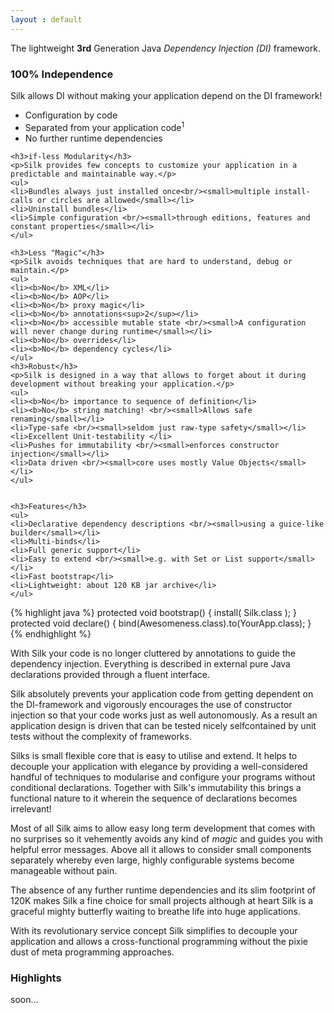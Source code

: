 ```yaml
---
layout : default
---
```


The lightweight <nobr><b>3rd</b> Generation Java</nobr> <i>Dependency Injection (DI)</i> framework.

<div class="teaser">
	<h3>100% Independence</h3></th>
	<p>Silk allows DI without making your application depend on the DI framework!</p>
	<ul>
	<li>Configuration by code</li>
	<li>Separated from your application code<sup>1</sup></li>
	<li>No further runtime dependencies</li>
	</ul>		

	<h3>if-less Modularity</h3>
	<p>Silk provides few concepts to customize your application in a predictable and maintainable way.</p>
	<ul>
	<li>Bundles always just installed once<br/><small>multiple install-calls or circles are allowed</small></li> 
	<li>Uninstall bundles</li>
	<li>Simple configuration <br/><small>through editions, features and constant properties</small></li>
	</ul>		

	<h3>Less "Magic"</h3>
	<p>Silk avoids techniques that are hard to understand, debug or maintain.</p>
	<ul>
	<li><b>No</b> XML</li>
	<li><b>No</b> AOP</li>
	<li><b>No</b> proxy magic</li>
	<li><b>No</b> annotations<sup>2</sup></li>
	<li><b>No</b> accessible mutable state <br/><small>A configuration will never change during runtime</small></li>
	<li><b>No</b> overrides</li>
	<li><b>No</b> dependency cycles</li>
	</ul>		
	<h3>Robust</h3>
	<p>Silk is designed in a way that allows to forget about it during development without breaking your application.</p>
	<ul>
	<li><b>No</b> importance to sequence of definition</li>
	<li><b>No</b> string matching! <br/><small>Allows safe renaming</small></li>
	<li>Type-safe <br/><small>seldom just raw-type safety</small></li>
	<li>Excellent Unit-testability </li>
	<li>Pushes for immutability <br/><small>enforces constructor injection</small></li>
	<li>Data driven <br/><small>core uses mostly Value Objects</small></li>
	</ul>


	<h3>Features</h3>
	<ul>
	<li>Declarative dependency descriptions <br/><small>using a guice-like builder</small></li>
	<li>Multi-binds</li>
	<li>Full generic support</li>
	<li>Easy to extend <br/><small>e.g. with Set or List support</small></li>
	<li>Fast bootstrap</li>
	<li>Lightweight: about 120 KB jar archive</li>
	</ul>		
</div>

{% highlight java %}
protected void bootstrap() {
	install( Silk.class );
}
protected void declare() {
	bind(Awesomeness.class).to(YourApp.class);
}
{% endhighlight %}

With Silk your code is no longer cluttered by annotations to guide the dependency injection. 
Everything is described in external pure Java declarations provided through a fluent interface.

Silk absolutely prevents your application code from getting dependent on the DI-framework and 
vigorously encourages the use of constructor injection so that your code works just as well autonomously. 
As a result an application design is driven that can be tested nicely selfcontained by unit tests without the complexity of frameworks.

Silks is small flexible core that is easy to utilise and extend. 
It helps to decouple your application with elegance by providing a well-considered handful of 
techniques to modularise and configure your programs without conditional declarations. 
Together with Silk's immutability this brings a functional nature to it wherein the sequence of declarations becomes irrelevant! 

Most of all Silk aims to allow easy long term development that comes with no surprises so it vehemently avoids any kind of _magic_ and guides you with helpful error messages.
Above all it allows to consider small components separately whereby even large, highly configurable systems become manageable without pain. 

The absence of any further runtime dependencies and its slim footprint of 120K makes Silk a fine 
choice for small projects although at heart Silk is a graceful mighty butterfly waiting to breathe life into huge applications.

With its revolutionary service concept Silk simplifies to decouple your application and allows a 
cross-functional programming without the pixie dust of meta programming approaches.

### Highlights

soon...